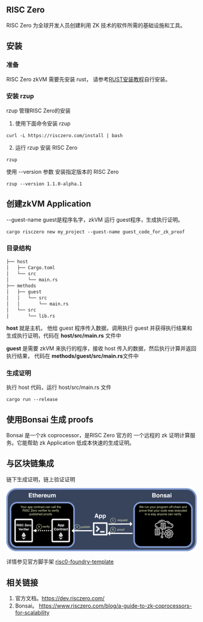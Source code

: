 ## RISC Zero

RISC Zero 为全球开发人员创建利用 ZK 技术的软件所需的基础设施和工具。

## 安装 

### 准备
RISC Zero zkVM 需要先安装 rust， 请参考[RUST安装教程](https://www.rust-lang.org/tools/install)自行安装。

### 安装 rzup
rzup 管理RISC Zero的安装

1. 使用下面命令安装 rzup

```
curl -L https://risczero.com/install | bash

```
2. 运行 rzup 安装 RISC Zero

```
rzup
```
使用 --version 参数 安装指定版本的 RISC Zero

```
rzup --version 1.1.0-alpha.1
```


## 创建zkVM Application

--guest-name guest是程序名字，zkVM 运行 guest程序，生成执行证明。

```
cargo risczero new my_project --guest-name guest_code_for_zk_proof
```

### 目录结构

```
├── host
│   ├── Cargo.toml
│   └── src
│       └── main.rs
├── methods
│   ├── guest
│   │   └── src
│   │       └── main.rs
│   └── src
│       └── lib.rs
```
**host** 就是主机， 他给 guest 程序传入数据，调用执行 guest 并获得执行结果和生成执行证明，代码在 **host/src/main.rs** 文件中

**guest** 是需要 zkVM 来执行的程序，接收 host 传入的数据，然后执行计算并返回执行结果， 代码在 **methods/guest/src/main.rs**文件中


### 生成证明

执行 host 代码，运行 host/src/main.rs 文件

```
cargo run --release
```

## 使用Bonsai 生成 proofs 
Bonsai 是一个zk coprocessor，是RISC Zero 官方的 一个远程的 zk 证明计算服务。它能帮助 zk Application 低成本快速的生成证明。



## 与区块链集成
链下生成证明，链上验证证明

![alt text](images/image.png)

详情参见官方脚手架 [risc0-foundry-template](https://github.com/risc0/risc0-foundry-template)



## 相关链接

1. 官方文档。https://dev.risczero.com/
2. Bonsai。 https://www.risczero.com/blog/a-guide-to-zk-coprocessors-for-scalability